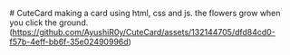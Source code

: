 #   C u t e C a r d 
making a card using html, css and js. the flowers grow when you click the ground. 
 (https://github.com/AyushiR0y/CuteCard/assets/132144705/dfd84cd0-f57b-4eff-bb6f-35e02490996d)
 
